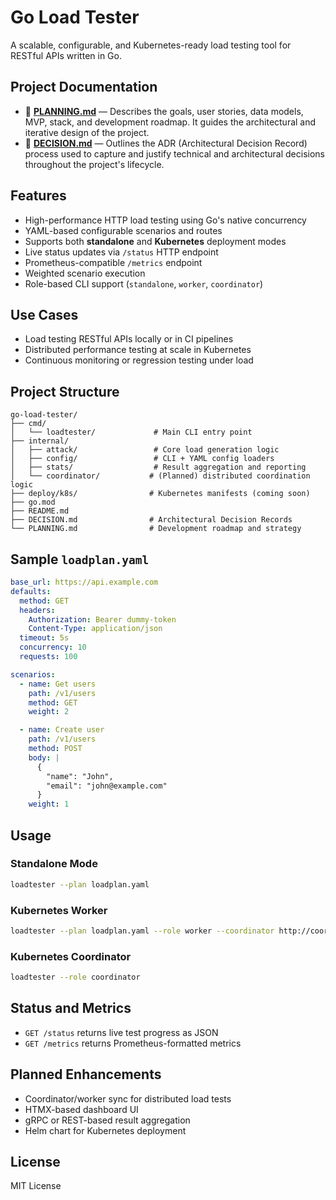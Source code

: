 # Go Load Tester

A scalable, configurable, and Kubernetes-ready load testing tool for RESTful APIs written in Go.

## Project Documentation

* 📘 **[PLANNING.md](./PLANNING.md)** — Describes the goals, user stories, data models, MVP, stack, and development roadmap. It guides the architectural and iterative design of the project.
* 🧠 **[DECISION.md](./DECISION.md)** — Outlines the ADR (Architectural Decision Record) process used to capture and justify technical and architectural decisions throughout the project's lifecycle.

## Features

* High-performance HTTP load testing using Go's native concurrency
* YAML-based configurable scenarios and routes
* Supports both **standalone** and **Kubernetes** deployment modes
* Live status updates via `/status` HTTP endpoint
* Prometheus-compatible `/metrics` endpoint
* Weighted scenario execution
* Role-based CLI support (`standalone`, `worker`, `coordinator`)

## Use Cases

* Load testing RESTful APIs locally or in CI pipelines
* Distributed performance testing at scale in Kubernetes
* Continuous monitoring or regression testing under load

## Project Structure

```text
go-load-tester/
├── cmd/
│   └── loadtester/             # Main CLI entry point
├── internal/
│   ├── attack/                 # Core load generation logic
│   ├── config/                 # CLI + YAML config loaders
│   ├── stats/                  # Result aggregation and reporting
│   └── coordinator/           # (Planned) distributed coordination logic
├── deploy/k8s/                # Kubernetes manifests (coming soon)
├── go.mod
├── README.md
├── DECISION.md                # Architectural Decision Records
└── PLANNING.md                # Development roadmap and strategy
```

## Sample `loadplan.yaml`

```yaml
base_url: https://api.example.com
defaults:
  method: GET
  headers:
    Authorization: Bearer dummy-token
    Content-Type: application/json
  timeout: 5s
  concurrency: 10
  requests: 100

scenarios:
  - name: Get users
    path: /v1/users
    method: GET
    weight: 2

  - name: Create user
    path: /v1/users
    method: POST
    body: |
      {
        "name": "John",
        "email": "john@example.com"
      }
    weight: 1
```

## Usage

### Standalone Mode

```bash
loadtester --plan loadplan.yaml
```

### Kubernetes Worker

```bash
loadtester --plan loadplan.yaml --role worker --coordinator http://coordinator-svc:8080
```

### Kubernetes Coordinator

```bash
loadtester --role coordinator
```

## Status and Metrics

* `GET /status` returns live test progress as JSON
* `GET /metrics` returns Prometheus-formatted metrics

## Planned Enhancements

* Coordinator/worker sync for distributed load tests
* HTMX-based dashboard UI
* gRPC or REST-based result aggregation
* Helm chart for Kubernetes deployment

## License

MIT License
